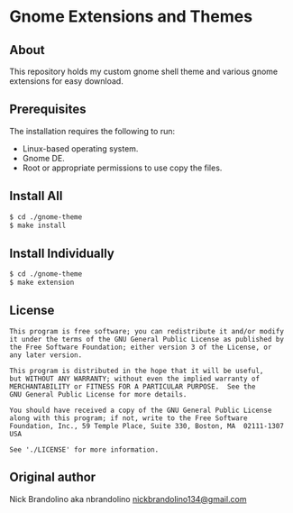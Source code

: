 # Gnome Extensions and Themes

## About

This repository holds my custom gnome shell theme and various gnome extensions for easy download.

## Prerequisites

The installation requires the following to run:

- Linux-based operating system.
- Gnome DE.
- Root or appropriate permissions to use copy the files.

Install All
-----------
```bash
$ cd ./gnome-theme
$ make install
```

Install Individually
--------------------
```bash
$ cd ./gnome-theme
$ make extension
```

## License

    This program is free software; you can redistribute it and/or modify
    it under the terms of the GNU General Public License as published by
    the Free Software Foundation; either version 3 of the License, or
    any later version.

    This program is distributed in the hope that it will be useful,
    but WITHOUT ANY WARRANTY; without even the implied warranty of
    MERCHANTABILITY or FITNESS FOR A PARTICULAR PURPOSE.  See the
    GNU General Public License for more details.

    You should have received a copy of the GNU General Public License
    along with this program; if not, write to the Free Software
    Foundation, Inc., 59 Temple Place, Suite 330, Boston, MA  02111-1307  USA

    See './LICENSE' for more information.

## Original author

Nick Brandolino aka nbrandolino
nickbrandolino134@gmail.com
